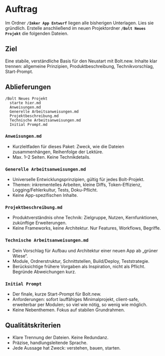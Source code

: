 # Auftrag

Im Ordner **`/Imker App Entwurf`** liegen alle bisherigen Unterlagen. Lies sie gründlich. Erstelle anschließend im neuen Projektordner **`/Bolt Neues Projekt`** die folgenden Dateien.

## Ziel

Eine stabile, verständliche Basis für den Neustart mit Bolt.new. Inhalte klar trennen: allgemeine Prinzipien, Produktbeschreibung, Technikvorschlag, Start-Prompt.

## Ablieferungen

```
/Bolt Neues Projekt
  starte hier.md
  Anweisungen.md
  Generelle Arbeitsanweisungen.md
  Projektbeschreibung.md
  Technische Arbeitsanweisungen.md
  Initial Prompt.md
```

### `Anweisungen.md`

* Kurzleitfaden für dieses Paket: Zweck, wie die Dateien zusammenhängen, Reihenfolge der Lektüre.
* Max. 1–2 Seiten. Keine Technikdetails.

### `Generelle Arbeitsanweisungen.md`

* Universelle Entwicklungsprinzipien, gültig für jedes Bolt-Projekt.
* Themen: inkrementelles Arbeiten, kleine Diffs, Token-Effizienz, Logging/Fehlerkultur, Tests, Doku-Pflicht.
* Keine App-spezifischen Inhalte.

### `Projektbeschreibung.md`

* Produktverständnis ohne Technik: Zielgruppe, Nutzen, Kernfunktionen, zukünftige Erweiterungen.
* Keine Frameworks, keine Architektur. Nur Features, Workflows, Begriffe.

### `Technische Arbeitsanweisungen.md`

* Dein Vorschlag für Aufbau und Architektur einer neuen App ab „grüner Wiese“.
* Module, Ordnerstruktur, Schnittstellen, Build/Deploy, Teststrategie.
* Berücksichtige frühere Vorgaben als Inspiration, nicht als Pflicht. Begründe Abweichungen kurz.

### `Initial Prompt`

* Der finale, kurze Start-Prompt für Bolt.new.
* Anforderungen: sofort lauffähiges Minimalprojekt, client-safe, erweiterbar per Modulen; so viel wie nötig, so wenig wie möglich.
* Keine Nebenthemen. Fokus auf stabilen Grundrahmen.

## Qualitätskriterien

* Klare Trennung der Dateien. Keine Redundanz.
* Präzise, handlungsleitende Sprache.
* Jede Aussage hat Zweck: verstehen, bauen, starten.
